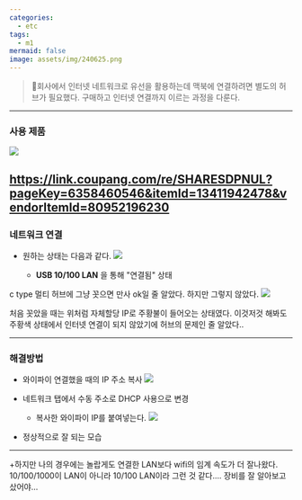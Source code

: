 ```yaml
---
categories:
  - etc
tags:
  - m1
mermaid: false
image: assets/img/240625.png
---
```

> 회사에서 인터넷 네트워크로 유선을 활용하는데 맥북에 연결하려면 별도의 허브가 필요했다. 구매하고 인터넷 연결까지 이르는 과정을 다룬다.
---

### 사용 제품
![](https://i.imgur.com/0OyY3aZ.png)

https://link.coupang.com/re/SHARESDPNUL?pageKey=6358460546&itemId=13411942478&vendorItemId=80952196230
---
### 네트워크 연결
- 원하는 상태는 다음과 같다.
	![](https://i.imgur.com/XfFYmof.png)

	- **USB 10/100 LAN** 을 통해 "연결됨" 상태

c type 멀티 허브에 그냥 꼿으면 만사 ok일 줄 알았다. 
하지만 그렇지 않았다.
![](https://i.imgur.com/6DWD8x6.png)

처음 꼿았을 때는 위처럼 자체할당 IP로 주황불이 들어오는 상태였다.
이것저것 해봐도 주황색 상태에서 인터넷 연결이 되지 않았기에 허브의 문제인 줄 알았다.. 

---
### 해결방법
- 와이파이 연결했을 때의 IP 주소 복사
	![](https://i.imgur.com/ZjcWDpn.png)
- 네트워크 탭에서 수동 주소로 DHCP 사용으로 변경
	- 복사한 와이파이 IP를 붙여넣는다.
![](https://i.imgur.com/AMZUO6h.png)

- 정상적으로 잘 되는 모습
---

+하지만 나의 경우에는 놀랍게도 연결한 LAN보다 wifi의 임계 속도가 더 잘나왔다. 10/100/1000이 LAN이 아니라 10/100 LAN이라 그런 것 같다.... 장비를 잘 알아보고 샀어야...
